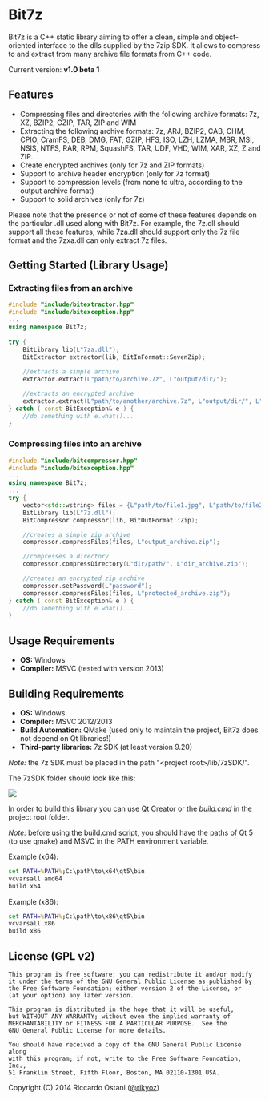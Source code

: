 Bit7z
=====

Bit7z is a C++ static library aiming to offer a clean, simple and object-oriented interface to the dlls supplied by the 7zip SDK. It allows to compress to and extract from many archive file formats from C++ code.

Current version: **v1.0 beta 1**

## Features ##
+ Compressing files and directories with the following archive formats: 7z, XZ, BZIP2, GZIP, TAR, ZIP and WIM
+ Extracting the following archive formats: 7z, ARJ, BZIP2, CAB, CHM, CPIO, CramFS, DEB, DMG, FAT, GZIP, HFS, ISO, LZH, LZMA, MBR, MSI, NSIS, NTFS, RAR, RPM, SquashFS, TAR, UDF, VHD, WIM, XAR, XZ, Z and ZIP.
+ Create encrypted archives (only for 7z and ZIP formats)
+ Support to archive header encryption (only for 7z format)
+ Support to compression levels (from none to ultra, according to the output archive format)
+ Support to solid archives (only for 7z)

Please note that the presence or not of some of these features depends on the particular .dll used along with Bit7z. For example, the 7z.dll should support all these features, while 7za.dll should support only the 7z file format and the 7zxa.dll can only extract 7z files.

## Getting Started (Library Usage) ##

### Extracting files from an archive ###
```cpp
#include "include/bitextractor.hpp"
#include "include/bitexception.hpp"
...
using namespace Bit7z;
...
try {
	BitLibrary lib(L"7za.dll");
	BitExtractor extractor(lib, BitInFormat::SevenZip);
	
	//extracts a simple archive
	extractor.extract(L"path/to/archive.7z", L"output/dir/");

	//extracts an encrypted archive
	extractor.extract(L"path/to/another/archive.7z", L"output/dir/", L"password");
} catch ( const BitException& e ) {
	//do something with e.what()...
}
```

### Compressing files into an archive ###
```cpp
#include "include/bitcompressor.hpp"
#include "include/bitexception.hpp"
...
using namespace Bit7z;
...
try {
	vector<std::wstring> files = {L"path/to/file1.jpg", L"path/to/file2.pdf"};
	BitLibrary lib(L"7z.dll");
	BitCompressor compressor(lib, BitOutFormat::Zip);

	//creates a simple zip archive
	compressor.compressFiles(files, L"output_archive.zip");

	//compresses a directory
	compressor.compressDirectory(L"dir/path/", L"dir_archive.zip");

	//creates an encrypted zip archive
	compressor.setPassword(L"password");
	compressor.compressFiles(files, L"protected_archive.zip");
} catch ( const BitException& e ) {
	//do something with e.what()... 
}
```

## Usage Requirements ##
+ **OS:** Windows
+ **Compiler:** MSVC (tested with version 2013)

## Building Requirements ##
+ **OS:** Windows
+ **Compiler:** MSVC 2012/2013
+ **Build Automation:** QMake (used only to maintain the project, Bit7z does not depend on Qt libraries!)
+ **Third-party libraries:** 7z SDK (at least version 9.20)

*Note:* the 7z SDK must be placed in the path "&lt;project root&gt;/lib/7zSDK/".

The 7zSDK folder should look like this:

![](http://i.imgur.com/pgS7UHl.png)

In order to build this library you can use Qt Creator or the *build.cmd* in the project root folder.

*Note:* before using the build.cmd script, you should have the paths of Qt 5 (to use qmake) and MSVC in the PATH environment variable.

Example (x64):

```bat
set PATH=%PATH%;C:\path\to\x64\qt5\bin
vcvarsall amd64
build x64
```

Example (x86):

```bat
set PATH=%PATH%;C:\path\to\x86\qt5\bin
vcvarsall x86
build x86
```

## License (GPL v2) ##
    This program is free software; you can redistribute it and/or modify
    it under the terms of the GNU General Public License as published by
    the Free Software Foundation; either version 2 of the License, or
    (at your option) any later version.

    This program is distributed in the hope that it will be useful,
    but WITHOUT ANY WARRANTY; without even the implied warranty of
    MERCHANTABILITY or FITNESS FOR A PARTICULAR PURPOSE.  See the
    GNU General Public License for more details.

    You should have received a copy of the GNU General Public License along
    with this program; if not, write to the Free Software Foundation, Inc.,
    51 Franklin Street, Fifth Floor, Boston, MA 02110-1301 USA.

Copyright (C) 2014 Riccardo Ostani ([@rikyoz](https://github.com/rikyoz))